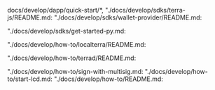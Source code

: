 docs/develop/dapp/quick-start/*, [](docs/develop/terrain/*)
"./docs/develop/sdks/terra-js/README.md: [](docs/develop/terra-js/README.md)
"./docs/develop/sdks/wallet-provider/README.md: [](docs/develop/wallet-provider/README.md)

"./docs/develop/sdks/get-started-py.md: [](docs/develop/terra-py/get-started-py.md)

"./docs/develop/how-to/localterra/README.md: [](docs/develop/localterra/README.md)

"./docs/develop/how-to/terrad/README.md: [](docs/develop/terrad/README.md)

"./docs/develop/how-to/sign-with-multisig.md: [](docs/develop/guides/sign-with-multisig.md)
"./docs/develop/how-to/start-lcd.md: [](docs/develop/guides/start-lcd.md)
"./docs/develop/how-to/README.md: [](docs/develop/guides/README.md)